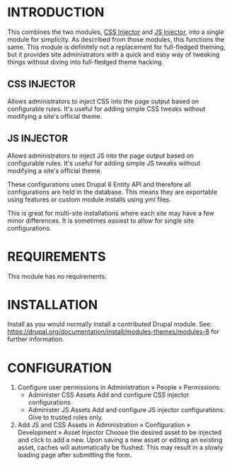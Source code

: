 INTRODUCTION
============

This combines the two modules, 
[CSS Injector](https://www.drupal.org/project/css_injector) and 
[JS Injector](https://www.drupal.org/project/js_injector), into a 
single module for simplicity.
As described from those modules, this functions the same. This module is
definitely not a replacement for full-fledged theming, but it provides 
site administrators with a quick and easy way of tweaking things without 
diving into full-fledged theme hacking.


CSS INJECTOR
------------

Allows administrators to inject CSS into the page output based on 
configurable rules. It's useful for adding simple CSS tweaks without 
modifying a site's official theme.


JS INJECTOR
-----------

Allows administrators to inject JS into the page output based on 
configurable rules. It's useful for adding simple JS tweaks without 
modifying a site's official theme.

These configurations uses Drupal 8 Entity API and therefore all 
configurations are held in the database. This means they are exportable 
using features or custom module installs using yml files.

This is great for multi-site installations where each site may have a 
few minor differences. It is sometimes easiest to allow for single site 
configurations.


REQUIREMENTS
============
This module has no requirements.


INSTALLATION
============

Install as you would normally install a contributed Drupal module. See:
   https://drupal.org/documentation/install/modules-themes/modules-8
   for further information.


CONFIGURATION
=============
1. Configure user permissions in Administration » People » Permissions:
    * Administer CSS Assets
       Add and configure CSS injector configurations
    * Administer JS Assets
       Add and configure JS injector configurations. Give to trusted roles only.
2. Add JS and CSS Assets in Administration » Configuration » Development » 
    Asset Injector
    Choose the desired asset to be injected and click to add a new.
    Upon saving a new asset or editing an existing asset, caches will 
    automatically be flushed. This may result in a slowly loading page after 
    submitting the form.
